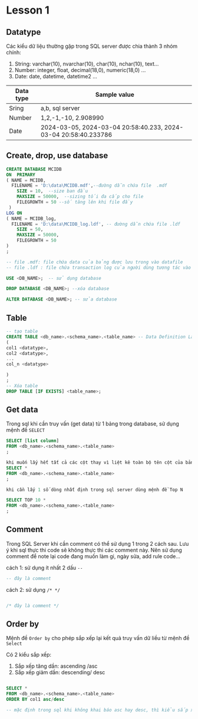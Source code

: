 # Lesson 1

## Datatype
Các kiểu dữ liệu thường gặp trong SQL server được chia thành 3 nhóm chính:
1. String: varchar(10), nvarchar(10), char(10), nchar(10), text...
2. Number: integer, float, decimal(18,0), numeric(18,0) ...
4. Date: date, datetime, datetime2 ...

| Data type      | Sample value |
| ----------- | ----------- |
| Sring      | a,b, sql server       |
| Number   | 1,2,-1,-10, 2.908990        |
|Date| 2024-03-05, 2024-03-04 20:58:40.233, 2024-03-04 20:58:40.233786

## Create, drop, use database
```sql
CREATE DATABASE MCIDB 
ON  PRIMARY 
( NAME = MCIDB,  
  FILENAME = 'D:\data\MCIDB.mdf',--đường dẫn chứa file  .mdf
    SIZE = 10,  --size ban đầu
    MAXSIZE = 50000,  --sizing tối đa cấp cho file
	FILEGROWTH = 50 --số tăng lên khi file đầy
 )  
LOG ON  
( NAME = MCIDB_log,  
  FILENAME = 'D:\data\MCIDB_log.ldf', -- đường dẫn chứa file .ldf
    SIZE = 50,  
    MAXSIZE = 50000,  
    FILEGROWTH = 50 
)
;

-- file .mdf: file chứa data của bảng được lưu trong vào datafile
-- file .ldf : file chứa transaction log của người dùng tương tác vào database

USE <DB_NAME>;  -- sử dụng database

DROP DATABASE <DB_NAME>; --xóa database

ALTER DATABASE <DB_NAME>; -- sửa database
```
## Table
```sql
-- tạo table
CREATE TABLE <db_name>.<schema_name>.<table_name> -- Data Definition Languague
(
col1 <datatype>,
col2 <datatype>,
...
col_n <datatype>

)
;
-- Xóa table
DROP TABLE [IF EXISTS] <table_name>;


```

## Get data 
Trong sql khi cần truy vấn (get data) từ 1 bảng trong database, sử dụng mệnh đề `SELECT`

```sql
SELECT [list column]
FROM <db_name>.<schema_name>.<table_name>
;

khi muốn lấy hết tất cả các cột thay vì liệt kê toàn bộ tên cột của bảng ta thay thế bằng ký tự `*`
SELECT *
FROM <db_name>.<schema_name>.<table_name>
;

khi cần lấy 1 số dòng nhất định trong sql server dùng mệnh đề Top N

SELECT TOP 10 *
FROM <db_name>.<schema_name>.<table_name>
;

```

## Comment
Trong SQL Server khi cần comment có thể sử dụng 1 trong 2 cách sau. Lưu ý khi sql thực thi code sẽ không thực thi các comment này. Nên sử dụng comment để note lại code đang muốn làm gi, ngày sửa, add rule code...

cách 1: sử dụng ít nhất 2 dấu `--`
```sql
-- đây là comment

```
cách 2: sử dụng `/* */`
```sql

/* đây là comment */
```

## Order by
Mệnh đề `Order by` cho phép sắp xếp lại kết quả truy vấn dữ liều từ mệnh đề `Select`

Có 2 kiểu sắp xếp:
1. Sắp xếp tăng dần: ascending /asc
2. Sắp xếp giảm dần: descending/ desc

```sql

SELECT * 
FROM <db_name>.<schema_name>.<table_name>
ORDER BY col1 asc/desc

-- mặc định trong sql khi không khai báo asc hay desc, thì kiểu sắp xếp sẽ là asc (tăng dần)

```
